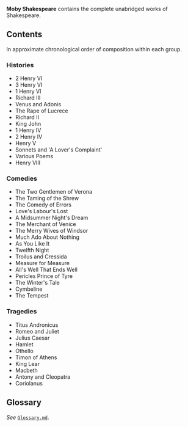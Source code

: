 **Moby Shakespeare** contains the complete unabridged works of Shakespeare.

## Contents
In approximate chronological order of composition within each group.

### Histories
- 2 Henry VI
- 3 Henry VI
- 1 Henry VI
- Richard III
- Venus and Adonis
- The Rape of Lucrece
- Richard II
- King John
 - 1 Henry IV
- 2 Henry IV
- Henry V
- Sonnets and 'A Lover's Complaint'
- Various Poems
- Henry VIII

### Comedies
- The Two Gentlemen of Verona
- The Taming of the Shrew
- The Comedy of Errors
- Love's Labour's Lost
- A Midsummer Night's Dream
- The Merchant of Venice
- The Merry Wives of Windsor
- Much Ado About Nothing
- As You Like It
- Twelfth Night
- Troilus and Cressida
- Measure for Measure
- All's Well That Ends Well
- Pericles Prince of Tyre
- The Winter's Tale
- Cymbeline
- The Tempest

### Tragedies
- Titus Andronicus
- Romeo and Juliet
- Julius Caesar
- Hamlet
- Othello
- Timon of Athens
- King Lear
- Macbeth
- Antony and Cleopatra
- Coriolanus

## Glossary
*See* [`Glossary.md`](https://github.com/elitejake/Moby-Project/blob/main/Moby%20Shakespeare/GLOSSARY.md).
